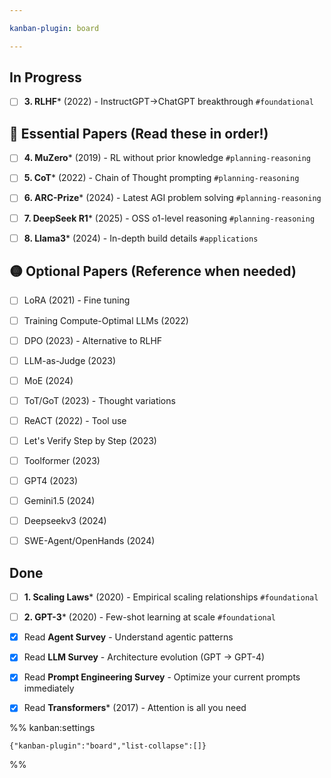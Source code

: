 ```yaml
---

kanban-plugin: board

---
```


## In Progress

- [ ] **3. RLHF*** (2022) - InstructGPT->ChatGPT breakthrough `#foundational`


## 🔴 Essential Papers (Read these in order!)

- [ ] **4. MuZero*** (2019) - RL without prior knowledge `#planning-reasoning`
- [ ] **5. CoT*** (2022) - Chain of Thought prompting `#planning-reasoning`
- [ ] **6. ARC-Prize*** (2024) - Latest AGI problem solving `#planning-reasoning`
- [ ] **7. DeepSeek R1*** (2025) - OSS o1-level reasoning `#planning-reasoning`
- [ ] **8. Llama3*** (2024) - In-depth build details `#applications`


## 🟡 Optional Papers (Reference when needed)

- [ ] LoRA (2021) - Fine tuning
- [ ] Training Compute-Optimal LLMs (2022)
- [ ] DPO (2023) - Alternative to RLHF
- [ ] LLM-as-Judge (2023)
- [ ] MoE (2024)
- [ ] ToT/GoT (2023) - Thought variations
- [ ] ReACT (2022) - Tool use
- [ ] Let's Verify Step by Step (2023)
- [ ] Toolformer (2023)
- [ ] GPT4 (2023)
- [ ] Gemini1.5 (2024)
- [ ] Deepseekv3 (2024)
- [ ] SWE-Agent/OpenHands (2024)


## Done

- [ ] **1. Scaling Laws*** (2020) - Empirical scaling relationships `#foundational`
- [ ] **2. GPT-3*** (2020) - Few-shot learning at scale `#foundational`
- [x] Read **Agent Survey** - Understand agentic patterns
- [x] Read **LLM Survey** - Architecture evolution (GPT → GPT-4)
- [x] Read **Prompt Engineering Survey** - Optimize your current prompts immediately
- [x] Read **Transformers*** (2017) - Attention is all you need




%% kanban:settings
```
{"kanban-plugin":"board","list-collapse":[]}
```
%%